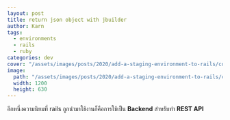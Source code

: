```yaml
---
layout: post
title: return json object with jbuilder
author: Karn
tags:
  - environments
  - rails
  - ruby
categories: dev
cover: "/assets/images/posts/2020/add-a-staging-environment-to-rails/cover.png"
image:
  path: "/assets/images/posts/2020/add-a-staging-environment-to-rails/cover.png"
  width: 1200
  height: 630
---
```


อีกหนึ่งความนิยมที่ rails ถูกนำมาใช้งานก็คือการใช้เป็น **Backend** สำหรับทำ **REST API**